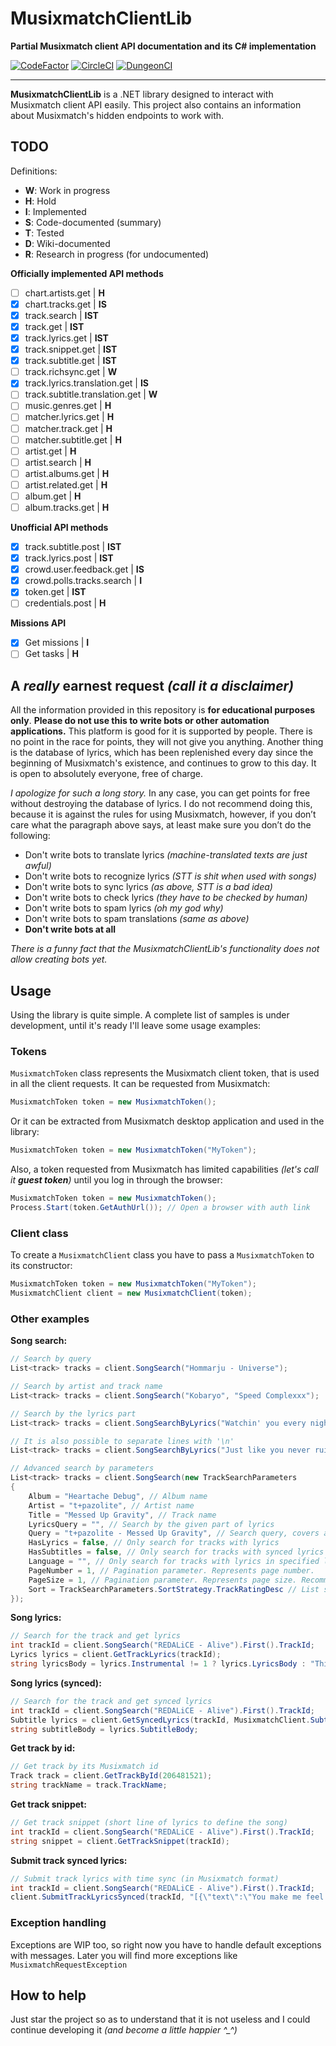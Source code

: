 # MusixmatchClientLib
**Partial Musixmatch client API documentation and its C# implementation**

[![CodeFactor](https://www.codefactor.io/repository/github/eimaen/musixmatchclientlib/badge?s=70546a2802f8bab8bf9f44f18eeff4177faa14e7)](https://www.codefactor.io/repository/github/eimaen/musixmatchclientlib)
[![CircleCI](https://circleci.com/gh/Eimaen/MusixmatchClientLib.svg?style=shield&circle-token=161ae5a56e3c9352df1ca627e1b8c09e0d63e32f)](https://app.circleci.com/pipelines/github/Eimaen/MusixmatchClientLib)
[![DungeonCI](https://img.shields.io/static/v1?label=dungeonci&message=slave&color=critical)](https://www.google.com/search?q=Van+Darkholme)

----

**MusixmatchClientLib** is a .NET library designed to interact with Musixmatch client API easily. This project also contains an information about Musixmatch's hidden endpoints to work with. 

## TODO
Definitions:
- **W**: Work in progress
- **H**: Hold
- **I**: Implemented
- **S**: Code-documented (summary)
- **T**: Tested
- **D**: Wiki-documented
- **R**: Research in progress (for undocumented)

**Officially implemented API methods**
- [ ] chart.artists.get | **H**
- [x] chart.tracks.get | **IS**
- [x] track.search | **IST**
- [x] track.get | **IST**
- [x] track.lyrics.get | **IST**
- [x] track.snippet.get | **IST**
- [x] track.subtitle.get | **IST**
- [ ] track.richsync.get | **W**
- [x] track.lyrics.translation.get | **IS**
- [ ] track.subtitle.translation.get | **W**
- [ ] music.genres.get | **H**
- [ ] matcher.lyrics.get | **H**
- [ ] matcher.track.get | **H**
- [ ] matcher.subtitle.get | **H**
- [ ] artist.get | **H**
- [ ] artist.search | **H**
- [ ] artist.albums.get | **H**
- [ ] artist.related.get | **H**
- [ ] album.get | **H**
- [ ] album.tracks.get | **H**

**Unofficial API methods**
- [x] track.subtitle.post | **IST**
- [x] track.lyrics.post | **IST**
- [x] crowd.user.feedback.get | **IS**
- [x] crowd.polls.tracks.search | **I**
- [x] token.get | **IST**
- [ ] credentials.post | **H**

**Missions API**
- [x] Get missions | **I**
- [ ] Get tasks | **H**

## A *really* earnest request *(call it a disclaimer)*
All the information provided in this repository is **for educational purposes only**. 
**Please do not use this to write bots or other automation applications.** 
This platform is good for it is supported by people. 
There is no point in the race for points, they will not give you anything. 
Another thing is the database of lyrics, which has been replenished every day since the beginning of Musixmatch's existence, and continues to grow to this day. 
It is open to absolutely everyone, free of charge.

*I apologize for such a long story.*
In any case, you can get points for free without destroying the database of lyrics. 
I do not recommend doing this, because it is against the rules for using Musixmatch, 
however, if you don’t care what the paragraph above says, at least make sure you don’t do the following:
- Don't write bots to translate lyrics *(machine-translated texts are just awful)*
- Don't write bots to recognize lyrics *(STT is shit when used with songs)*
- Don't write bots to sync lyrics *(as above, STT is a bad idea)*
- Don't write bots to check lyrics *(they have to be checked by human)*
- Don't write bots to spam lyrics *(oh my god why)*
- Don't write bots to spam translations *(same as above)*
- **Don't write bots at all**

*There is a funny fact that the MusixmatchClientLib's functionality does not allow creating bots yet.*

## Usage
Using the library is quite simple. 
A complete list of samples is under development, until it's ready I'll leave some usage examples:

### Tokens
`MusixmatchToken` class represents the Musixmatch client token, that is used in all the client requests. 
It can be requested from Musixmatch:
```C#
MusixmatchToken token = new MusixmatchToken();
```
Or it can be extracted from Musixmatch desktop application and used in the library:
```C#
MusixmatchToken token = new MusixmatchToken("MyToken");
```

Also, a token requested from Musixmatch has limited capabilities *(let's call it ***guest token***)* until you log in through the browser:
```C#
MusixmatchToken token = new MusixmatchToken();
Process.Start(token.GetAuthUrl()); // Open a browser with auth link
```

### Client class
To create a `MusixmatchClient` class you have to pass a `MusixmatchToken` to its constructor:
```C#
MusixmatchToken token = new MusixmatchToken("MyToken");
MusixmatchClient client = new MusixmatchClient(token);
```

### Other examples
**Song search:**
```C#
// Search by query
List<track> tracks = client.SongSearch("Hommarju - Universe");

// Search by artist and track name
List<track> tracks = client.SongSearch("Kobaryo", "Speed Complexxx");

// Search by the lyrics part
List<track> tracks = client.SongSearchByLyrics("Watchin' you every night, to cast a small spell of fright"); 

// It is also possible to separate lines with '\n'
List<track> tracks = client.SongSearchByLyrics("Just like you never ruined my heart\nLike you never said the words"); 

// Advanced search by parameters
List<track> tracks = client.SongSearch(new TrackSearchParameters
{
    Album = "Heartache Debug", // Album name
    Artist = "t+pazolite", // Artist name
    Title = "Messed Up Gravity", // Track name
    LyricsQuery = "", // Search by the given part of lyrics
    Query = "t+pazolite - Messed Up Gravity", // Search query, covers all the search parameters above
    HasLyrics = false, // Only search for tracks with lyrics
    HasSubtitles = false, // Only search for tracks with synced lyrics
    Language = "", // Only search for tracks with lyrics in specified language
    PageNumber = 1, // Pagination parameter. Represents page number.
    PageSize = 1, // Pagination parameter. Represents page size. Recommended to set to 1 for one-track search.
    Sort = TrackSearchParameters.SortStrategy.TrackRatingDesc // List sorting strategy 
});
```

**Song lyrics:**
```C#
// Search for the track and get lyrics
int trackId = client.SongSearch("REDALiCE - Alive").First().TrackId;
Lyrics lyrics = client.GetTrackLyrics(trackId);
string lyricsBody = lyrics.Instrumental != 1 ? lyrics.LyricsBody : "This track is instrumental"; // lyrics.LyricsBody is null when the track is instrumental
```

**Song lyrics (synced):**
```C#
// Search for the track and get synced lyrics
int trackId = client.SongSearch("REDALiCE - Alive").First().TrackId;
Subtitle lyrics = client.GetSyncedLyrics(trackId, MusixmatchClient.SubtitleFormat.Lrc); // Throws ResourceNotFound if the track has no subtitles, check that first
string subtitleBody = lyrics.SubtitleBody;
```

**Get track by id:**
```C#
// Get track by its Musixmatch id
Track track = client.GetTrackById(206481521);
string trackName = track.TrackName;
```

**Get track snippet:**
```C#
// Get track snippet (short line of lyrics to define the song)
int trackId = client.SongSearch("REDALiCE - Alive").First().TrackId;
string snippet = client.GetTrackSnippet(trackId);
```

**Submit track synced lyrics:**
```C#
// Submit track lyrics with time sync (in Musixmatch format)
int trackId = client.SongSearch("REDALiCE - Alive").First().TrackId;
client.SubmitTrackLyricsSynced(trackId, "[{\"text\":\"You make me feel alive\",\"time\":{\"total\":17.33,\"minutes\":0,\"seconds\":17,\"hundredths\":33}}]");
```

### Exception handling
Exceptions are WIP too, so right now you have to handle default exceptions with messages.
Later you will find more exceptions like `MusixmatchRequestException`

## How to help
Just star the project so as to understand that it is not useless and I could continue developing it *(and become a little happier ^_^)*
